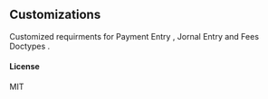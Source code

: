 ## Customizations

Customized requirments for Payment Entry , Jornal Entry and Fees Doctypes .

#### License

MIT